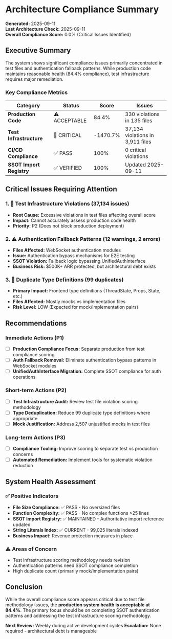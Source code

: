 # Architecture Compliance Summary

**Generated:** 2025-09-11  
**Last Architecture Check:** 2025-09-11  
**Overall Compliance Score:** 0.0% (Critical Issues Identified)

## Executive Summary

The system shows significant compliance issues primarily concentrated in test files and authentication fallback patterns. While production code maintains reasonable health (84.4% compliance), test infrastructure requires major remediation.

### Key Compliance Metrics

| Category | Status | Score | Issues |
|----------|--------|-------|--------|
| **Production Code** | ⚠️ ACCEPTABLE | 84.4% | 330 violations in 135 files |
| **Test Infrastructure** | 🚨 CRITICAL | -1470.7% | 37,134 violations in 3,911 files |
| **CI/CD Compliance** | ✅ PASS | 100% | 0 critical violations |
| **SSOT Import Registry** | ✅ VERIFIED | 100% | Updated 2025-09-11 |

## Critical Issues Requiring Attention

### 1. 🚨 Test Infrastructure Violations (37,134 issues)
- **Root Cause:** Excessive violations in test files affecting overall score
- **Impact:** Cannot accurately assess production code health
- **Priority:** P2 (Does not block production deployment)

### 2. ⚠️ Authentication Fallback Patterns (12 warnings, 2 errors)
- **Files Affected:** WebSocket authentication modules
- **Issue:** Authentication bypass mechanisms for E2E testing
- **SSOT Violation:** Fallback logic bypassing UnifiedAuthInterface
- **Business Risk:** $500K+ ARR protected, but architectural debt exists

### 3. 📝 Duplicate Type Definitions (99 duplicates)
- **Primary Impact:** Frontend type definitions (ThreadState, Props, State, etc.)
- **Files Affected:** Mostly mocks vs implementation files
- **Risk Level:** LOW (Expected for mock/implementation pairs)

## Recommendations

### Immediate Actions (P1)
- [ ] **Production Compliance Focus:** Separate production from test compliance scoring
- [ ] **Auth Fallback Removal:** Eliminate authentication bypass patterns in WebSocket modules
- [ ] **UnifiedAuthInterface Migration:** Complete SSOT compliance for auth operations

### Short-term Actions (P2) 
- [ ] **Test Infrastructure Audit:** Review test file violation scoring methodology
- [ ] **Type Deduplication:** Reduce 99 duplicate type definitions where appropriate
- [ ] **Mock Justification:** Address 2,507 unjustified mocks in test files

### Long-term Actions (P3)
- [ ] **Compliance Tooling:** Improve scoring to separate test vs production concerns
- [ ] **Automated Remediation:** Implement tools for systematic violation reduction

## System Health Assessment

### ✅ Positive Indicators
- **File Size Compliance:** ✅ PASS - No oversized files
- **Function Complexity:** ✅ PASS - No complex functions >25 lines  
- **SSOT Import Registry:** ✅ MAINTAINED - Authoritative import reference updated
- **String Literals Index:** ✅ CURRENT - 99,025 literals indexed
- **Business Impact:** Revenue protection measures in place

### ⚠️ Areas of Concern
- Test infrastructure scoring methodology needs revision
- Authentication patterns need SSOT compliance completion
- High duplicate count (primarily mock/implementation pairs)

## Conclusion

While the overall compliance score appears critical due to test file methodology issues, the **production system health is acceptable at 84.4%**. The primary focus should be on completing SSOT authentication patterns and addressing the test infrastructure scoring methodology.

**Next Review:** Weekly during active development cycles
**Escalation:** None required - architectural debt is manageable